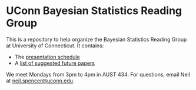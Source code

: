 # UConn Bayesian Statistics Reading Group

This is a repository to help organize the Bayesian Statistics Reading Group at University of Connecticut. It contains:

- The [presentation schedule](https://github.com/neilspencer/University_Connecticut_Bayesians/blob/main/schedule.md)
- A [list of suggested future papers](https://github.com/neilspencer/University_Connecticut_Bayesians/blob/main/suggested_papers.md)

We meet Mondays from 3pm to 4pm in AUST 434. For questions, email Neil at neil.spencer@uconn.edu.
